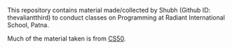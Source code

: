 This repository contains material made/collected by Shubh (Github ID: thevaliantthird) to conduct classes on Programming at Radiant International School, Patna.

Much of the material taken is from [CS50](http://cs50.tv/2017/fall/).
